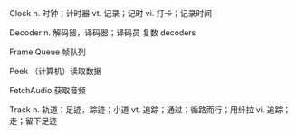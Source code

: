 Clock 
n. 时钟；计时器
vt. 记录；记时
vi. 打卡；记录时间

Decoder
n. 解码器，译码器；译码员
复数 decoders

Frame Queue
帧队列

Peek
（计算机）读取数据

FetchAudio
获取音频

Track 
n. 轨道；足迹，踪迹；小道
vt. 追踪；通过；循路而行；用纤拉
vi. 追踪；走；留下足迹